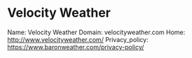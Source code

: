 
# Velocity Weather

Name: Velocity Weather
Domain: velocityweather.com
Home: http://www.velocityweather.com/
Privacy_policy: https://www.baronweather.com/privacy-policy/
